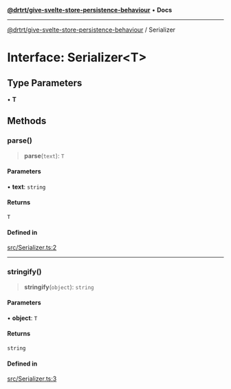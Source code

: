 [**@drtrt/give-svelte-store-persistence-behaviour**](../README.md) • **Docs**

***

[@drtrt/give-svelte-store-persistence-behaviour](../README.md) / Serializer

# Interface: Serializer\<T\>

## Type Parameters

• **T**

## Methods

### parse()

> **parse**(`text`): `T`

#### Parameters

• **text**: `string`

#### Returns

`T`

#### Defined in

[src/Serializer.ts:2](https://github.com/drtrt-org/give-svelte-store-persistence-behaviour/blob/b436ca4110b544304f1cd2e9bed064c24a3d7d54/src/Serializer.ts#L2)

***

### stringify()

> **stringify**(`object`): `string`

#### Parameters

• **object**: `T`

#### Returns

`string`

#### Defined in

[src/Serializer.ts:3](https://github.com/drtrt-org/give-svelte-store-persistence-behaviour/blob/b436ca4110b544304f1cd2e9bed064c24a3d7d54/src/Serializer.ts#L3)
